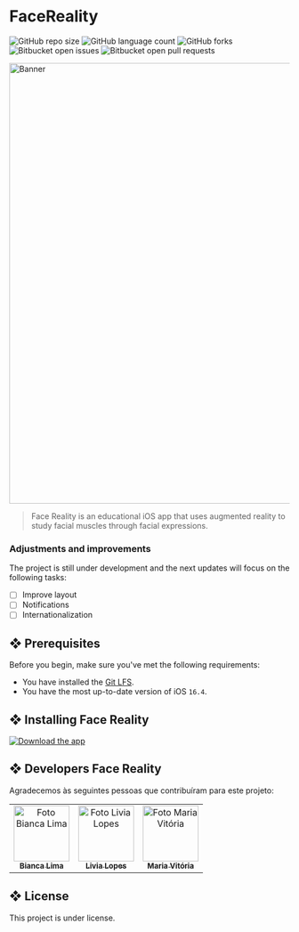 # FaceReality

![GitHub repo size](https://img.shields.io/github/repo-size/hibianca/FaceReality?style=for-the-badge)
![GitHub language count](https://img.shields.io/github/languages/count/hibianca/FaceReality?style=for-the-badge)
![GitHub forks](https://img.shields.io/github/forks/hibianca/FaceReality?style=for-the-badge)
![Bitbucket open issues](https://img.shields.io/bitbucket/issues/hibianca/FaceReality?style=for-the-badge)
![Bitbucket open pull requests](https://img.shields.io/bitbucket/pr-raw/hibianca/FaceReality?style=for-the-badge)

<img src="https://media.discordapp.net/attachments/1113871889497083968/1154491087621193738/Banner.png?width=2044&height=778" alt="Banner" width="792">

> Face Reality is an educational iOS app that uses augmented reality to study facial muscles through facial expressions.

### Adjustments and improvements

The project is still under development and the next updates will focus on the following tasks:

- [ ] Improve layout
- [ ] Notifications
- [ ] Internationalization

## ❖ Prerequisites

Before you begin, make sure you've met the following requirements:

* You have installed the [Git LFS](https://git-lfs.com).
* You have the most up-to-date version of iOS `16.4`.
<!-- * Você leu `<guia / link / documentação_relacionada_ao_projeto>`. -->

## ❖ Installing Face Reality

[![Download the app](https://media.discordapp.net/attachments/1113871889497083968/1154498566795034754/app-store-download-button-in-white-colors-download-on-the-apple-app-store-free-png.webp?width=392&height=137)](https://apps.apple.com/br/app/face-reality/id6452017308) 

<!-- To use the Face Reality app, follow these steps:

Due to the use of AR, you will need to run the application on the iPhone.

<ul>
<li>Clone this repositorie</li>
</ul>

```
$ git clone https://github.com/hibianca/MariesEarthlyStars.git
```

## ☕ Usando Face Reality

Para usar <nome_do_projeto>, siga estas etapas:

```
<exemplo_de_uso>
```

Adicione comandos de execução e exemplos que você acha que os usuários acharão úteis. Fornece uma referência de opções para pontos de bônus! -->

<!-- ## 📫 Contribuindo para <nome_do_projeto>

Para contribuir com <nome_do_projeto>, siga estas etapas:

1. Bifurque este repositório.
2. Crie um branch: `git checkout -b <nome_branch>`.
3. Faça suas alterações e confirme-as: `git commit -m '<mensagem_commit>'`
4. Envie para o branch original: `git push origin <nome_do_projeto> / <local>`
5. Crie a solicitação de pull.

Como alternativa, consulte a documentação do GitHub em [como criar uma solicitação pull](https://help.github.com/en/github/collaborating-with-issues-and-pull-requests/creating-a-pull-request). -->

## ❖ Developers Face Reality

Agradecemos às seguintes pessoas que contribuíram para este projeto:

<table>
  <tr>
    <td align="center">
      <a href="https://github.com/hibianca">
        <img src="https://media.discordapp.net/attachments/1113871889497083968/1154499711693246494/MG_1070.jpg?width=1138&height=1138" width="100px;" alt="Foto Bianca Lima"/><br>
        <sub>
          <b>Bianca Lima</b>
        </sub>
      </a>
    </td>
    <td align="center">
      <a href="https://github.com/livaliv">
        <img src="https://media.discordapp.net/attachments/1113871889497083968/1154499711433187438/WhatsApp_Image_2023-09-21_at_16.29.28.jpeg?width=1138&height=1138" width="100px;" alt="Foto Livia Lopes"/><br>
        <sub>
          <b>Livia Lopes</b>
        </sub>
      </a>
    </td>
    <td align="center">
      <a href="https://github.com/mvitoriapereirac">
        <img src="https://media.discordapp.net/attachments/1113871889497083968/1154499711168954438/WhatsApp_Image_2023-09-21_at_15.10.55.jpeg?width=1136&height=1138" width="100px;" alt="Foto Maria Vitória"/><br>
        <sub>
          <b>Maria Vitória</b>
        </sub>
      </a>
    </td>
  </tr>
</table>

<!-- ## 😄 Seja um dos contribuidores

Quer fazer parte desse projeto? Clique [AQUI](CONTRIBUTING.md) e leia como contribuir. -->

## ❖ License

This project is under license. <!-- Veja o arquivo [LICENÇA](LICENSE.md) para mais detalhes. -->
